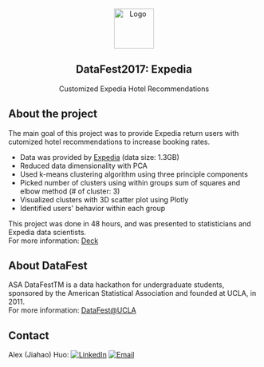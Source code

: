<!-- PROJECT LOGO -->
<br />
<p align="center">
  <a>
    <img src="https://i.pinimg.com/originals/f3/0f/27/f30f276744c7c9598260698e5d13f1c3.jpg" alt="Logo" width="80" height="80">
  </a>
  <h2 align="center">DataFest2017: Expedia</h2>

  <p align="center">
    Customized Expedia Hotel Recommendations
  </p>
</p>


<!-- ABOUT THE PROJECT -->
## About the project
The main goal of this project was to provide Expedia return users with cutomized hotel recommendations to increase booking rates.
* Data was provided by [Expedia](https://www.expedia.com/) (data size: 1.3GB)
* Reduced data dimensionality with PCA
* Used k-means clustering algorithm using three principle components
* Picked number of clusters using within groups sum of squares and elbow method (# of cluster: 3)
* Visualized clusters with 3D scatter plot using Plotly
* Identified users' behavior within each group

This project was done in 48 hours, and was presented to statisticians and Expedia data scientists. <br />
For more information: [Deck](https://github.com/jhuo831alex/DataFest2017_Expedia/blob/master/B10StatsTrek.pdf)

<!-- ABOUT DataFest -->
## About DataFest
ASA DataFestTM is a data hackathon for undergraduate students, sponsored by the American Statistical Association and founded at UCLA, in 2011. <br />
For more information: [DataFest@UCLA](http://datafest.stat.ucla.edu/)

<!-- CONTACT -->
## Contact
Alex (Jiahao) Huo: 
[![LinkedIn][linkedin-shield]][linkedin-url]
[![Email][email-shield]][email-url]


<!-- MARKDOWN LINKS & IMAGES -->
[linkedin-shield]: https://img.shields.io/badge/-LinkedIn-black.svg?style=flat-square&logo=linkedin&colorB=555
[linkedin-url]: https://www.linkedin.com/in/jiahaohuo/
[email-shield]: https://img.shields.io/badge/-Gmail-black.svg?style=flat-square&logo=gmail&colorB=555
[email-url]: jiahao.h@columbia.edu
